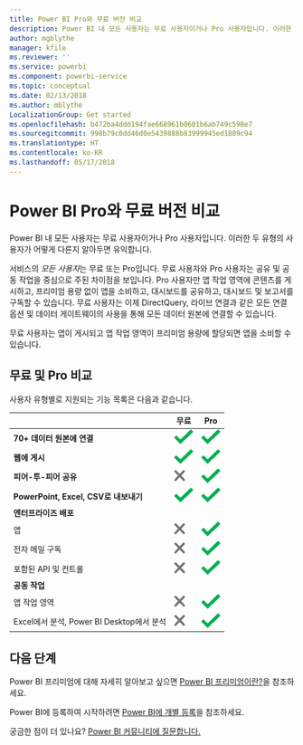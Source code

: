```yaml
---
title: Power BI Pro와 무료 버전 비교
description: Power BI 내 모든 사용자는 무료 사용자이거나 Pro 사용자입니다. 이러한 두 유형의 사용자가 어떻게 다른지 알아두면 유익합니다.
author: mgblythe
manager: kfile
ms.reviewer: ''
ms.service: powerbi
ms.component: powerbi-service
ms.topic: conceptual
ms.date: 02/13/2018
ms.author: mblythe
LocalizationGroup: Get started
ms.openlocfilehash: b472ba4ddd194fae668961b0601b6ab749c598e7
ms.sourcegitcommit: 998b79c0dd46d0e5439888b83999945ed1809c94
ms.translationtype: HT
ms.contentlocale: ko-KR
ms.lasthandoff: 05/17/2018
---
```

# <a name="power-bi-free-vs-pro"></a>Power BI Pro와 무료 버전 비교
Power BI 내 모든 사용자는 무료 사용자이거나 Pro 사용자입니다. 이러한 두 유형의 사용자가 어떻게 다른지 알아두면 유익합니다.

서비스의 *모든 사용자*는 무료 또는 Pro입니다. 무료 사용자와 Pro 사용자는 공유 및 공동 작업을 중심으로 주된 차이점을 보입니다. Pro 사용자만 앱 작업 영역에 콘텐츠를 게시하고, 프리미엄 용량 없이 앱을 소비하고, 대시보드를 공유하고, 대시보드 및 보고서를 구독할 수 있습니다. 무료 사용자는 이제 DirectQuery, 라이브 연결과 같은 모든 연결 옵션 및 데이터 게이트웨이의 사용을 통해 모든 데이터 원본에 연결할 수 있습니다.

무료 사용자는 앱이 게시되고 앱 작업 영역이 프리미엄 용량에 할당되면 앱을 소비할 수 있습니다.

## <a name="free-vs-pro-comparison"></a>무료 및 Pro 비교
사용자 유형별로 지원되는 기능 목록은 다음과 같습니다.

|  | 무료 | Pro |
| --- | --- | --- |
| **70+ 데이터 원본에 연결** |![](media/service-free-vs-pro/available.png "사용 가능함") |![](media/service-free-vs-pro/available.png "사용 가능함") |
| **웹에 게시** |![](media/service-free-vs-pro/available.png "사용 가능함") |![](media/service-free-vs-pro/available.png "사용 가능함") |
| **피어-투-피어 공유** |![](media/service-free-vs-pro/not-available.png "사용할 수 없음") |![](media/service-free-vs-pro/available.png "사용 가능함") |
| **PowerPoint, Excel, CSV로 내보내기** |![](media/service-free-vs-pro/available.png "사용 가능함") |![](media/service-free-vs-pro/available.png "사용 가능함") |
| **엔터프라이즈 배포** | | |
| 앱 |![](media/service-free-vs-pro/not-available.png "사용할 수 없음") |![](media/service-free-vs-pro/available.png "사용 가능함") |
| 전자 메일 구독 |![](media/service-free-vs-pro/not-available.png "사용할 수 없음") |![](media/service-free-vs-pro/available.png "사용 가능함") |
| 포함된 API 및 컨트롤 |![](media/service-free-vs-pro/not-available.png "사용할 수 없음") |![](media/service-free-vs-pro/available.png "사용 가능함") |
| **공동 작업** | | |
| 앱 작업 영역 |![](media/service-free-vs-pro/not-available.png "사용할 수 없음") |![](media/service-free-vs-pro/available.png "사용 가능함") |
| Excel에서 분석, Power BI Desktop에서 분석 |![](media/service-free-vs-pro/not-available.png "사용할 수 없음") |![](media/service-free-vs-pro/available.png "사용 가능함") |

## <a name="next-steps"></a>다음 단계
Power BI 프리미엄에 대해 자세히 알아보고 싶으면 [Power BI 프리미엄이란?](service-premium.md)을 참조하세요.

Power BI에 등록하여 시작하려면 [Power BI에 개별 등록](service-self-service-signup-for-power-bi.md)을 참조하세요.

궁금한 점이 더 있나요? [Power BI 커뮤니티에 질문합니다.](https://community.powerbi.com/)

